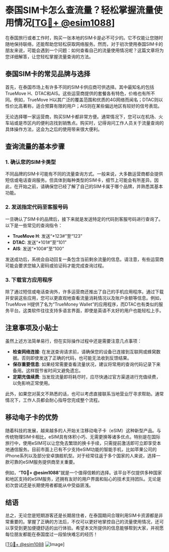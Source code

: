 # 泰国SIM卡怎么查流量？轻松掌握流量使用情况[[TG💪+ @esim1088](https://t.me/s/esim1088)]

在泰国旅行或者工作时，购买一张本地的SIM卡是必不可少的。它不仅能让您随时随地保持联络，还能帮助您轻松获取网络服务。然而，对于初次使用泰国SIM卡的朋友来说，可能会遇到一个问题：如何查看自己的流量使用情况呢？这篇文章将为您详细解答，让您轻松掌握流量查询的方法。

## 泰国SIM卡的常见品牌与选择

首先，在泰国市场上有许多不同的SIM卡供应商可供选择。其中最知名的包括TrueMove H、DTAC和AIS。这些运营商提供的套餐各有特色，价格也有所不同。例如，TrueMove H以其广泛的覆盖范围和优质的4G网络而闻名；DTAC则以性价比高著称，适合预算有限的用户；AIS则在某些偏远地区有较好的信号表现。

无论选择哪一家运营商，购买SIM卡都非常方便。通常情况下，您可以在机场、火车站或是市区内的便利店找到销售点。购买时，记得询问工作人员关于流量查询的具体操作方法，这会为之后的使用带来很大便利。

## 查询流量的基本步骤

### 1. 确认您的SIM卡类型

不同品牌的SIM卡可能有不同的流量查询方式。一般来说，大多数运营商都会提供短信或电话查询服务。但具体到每种类型的SIM卡，细节上可能会有所差异。因此，在开始之前，请确保您已经了解了自己的SIM卡属于哪个品牌，并熟悉其基本功能。

### 2. 发送指定代码至客服号码

一旦确认了SIM卡的品牌后，接下来就是发送特定的代码到客服号码进行查询了。以下是一些常见的查询指令：

- **TrueMove H**: 发送“*123#”至“123”
- **DTAC**: 发送“*101#”至“101”
- **AIS**: 发送“*100#”至“100”

发送成功后，系统会自动回复一条包含当前剩余流量的信息。请注意，有些运营商可能会要求您输入密码或验证码才能完成查询过程。

### 3. 下载官方应用程序

除了通过短信或电话查询外，许多运营商还推出了自己的手机应用程序。通过下载并安装这些应用，您可以更直观地查看流量消耗情况以及账户余额等信息。例如，TrueMove H提供了名为“TrueMoney Wallet”的应用程序，而DTAC也有类似的服务平台。这类软件往往支持多语言界面，即使是英语不太好的用户也能轻松上手。

## 注意事项及小贴士

虽然上述方法简单易行，但在实际操作过程中还是需要注意几点事项：

- **检查网络连接**: 在发送查询请求前，请确保您的设备已连接到互联网或蜂窝数据。否则即使发送了正确的代码，也可能无法收到反馈结果。
- **保存重要信息**: 如果经常需要查看流量状况，建议将常用的查询代码记录下来备用。这样既节省时间又避免遗忘。
- **定期充值续费**: 当发现流量即将耗尽时，应尽快通过官方渠道进行充值续费，以免影响正常使用。

此外，如果您对英文不熟悉的话，也可以考虑直接联系当地营业厅寻求帮助。通常情况下，工作人员都会耐心指导您完成整个流程。

## 移动电子卡的优势

随着科技的发展，越来越多的人开始关注移动电子卡（eSIM）这种新型产品。与传统物理SIM卡相比，eSIM具有体积小巧、无需更换等诸多优点。特别是在国际旅行中，使用eSIM可以让您免去繁琐的换卡手续，只需提前激活即可立即享受本地通信服务。目前市面上已有不少支持eSIM功能的智能手机，比如苹果公司的iPhone系列以及部分安卓旗舰机型。对于经常往返于多个国家的人来说，选择一款可靠的eSIM服务提供商至关重要。

例如，“**TG💪+ @esim1088**”就是一个值得信赖的选择。该平台不仅提供多种国家和地区支持的eSIM服务，还拥有友好的用户界面和贴心的技术支持团队。无论是初次尝试还是长期使用者都能从中受益匪浅。

## 结语

总之，无论您是短期游客还是长期居住者，在泰国期间合理利用SIM卡资源都是非常重要的。掌握了正确的方法后，不仅可以更好地掌控自己的流量使用情况，还可以享受到更加便捷舒适的出行体验。希望本文所提供的信息能够帮到大家，并祝愿每位朋友都能在泰国度过一段愉快难忘的经历！

[[TG💪+ @esim1088](https://t.me/s/esim1088) ![Image](https://i.postimg.cc/4NQfJmqS/Snipaste-2025-05-13-00-14-12.png)]